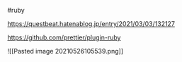 #ruby 


https://questbeat.hatenablog.jp/entry/2021/03/03/132127


https://github.com/prettier/plugin-ruby


![[Pasted image 20210526105539.png]]